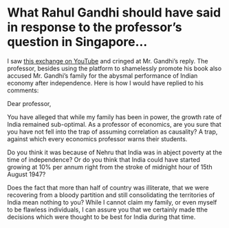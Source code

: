 # What Rahul Gandhi should have said in response to the professor’s question in Singapore…
I saw [this exchange on YouTube](https://youtu.be/VFM6m41LUMM?t=6) and cringed at Mr. Gandhi’s reply. The professor, besides using the platform to shamelessly promote his book also accused Mr. Gandhi’s family for the abysmal performance of Indian economy after independence. Here is how I would have replied to his comments:

Dear professor,

You have alleged that while my family has been in power, the growth rate of India remained sub-optimal. As a professor of economics, are you sure that you have not fell into the trap of assuming correlation as causality? A trap, against which every economics professor warns their students.

Do you think it was because of Nehru that India was in abject poverty at the time of independence? Or do you think that India could have started growing at 10% per annum right from the stroke of midnight hour of 15th August 1947?

Does the fact that more than half of country was illiterate, that we were recovering from a bloody partition and still consolidating the territories of India mean nothing to you? While I cannot claim my family, or even myself to be flawless individuals, I can assure you that we certainly made tthe decisions which were thought to be best for India during that time.
